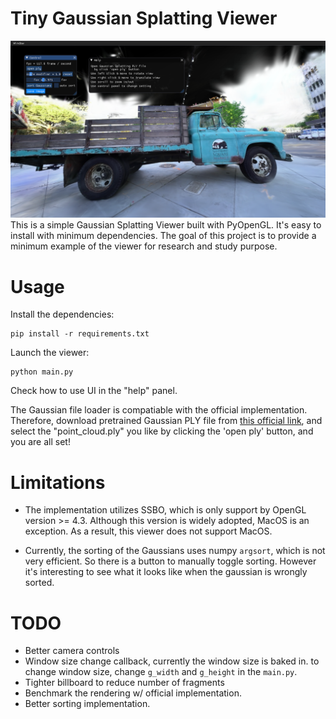 # Tiny Gaussian Splatting Viewer
![UI demo](teaser.png)
This is a simple Gaussian Splatting Viewer built with PyOpenGL. It's easy to install with minimum dependencies. The goal of this project is to provide a minimum example of the viewer for research and study purpose. 


# Usage
Install the dependencies:
```
pip install -r requirements.txt
```

Launch the viewer:
```
python main.py
```

Check how to use UI in the "help" panel.

The Gaussian file loader is compatiable with the official implementation. 
Therefore, download pretrained Gaussian PLY file from [this official link](https://repo-sam.inria.fr/fungraph/3d-gaussian-splatting/datasets/pretrained/models.zip), and select the "point_cloud.ply" you like by clicking the 'open ply' button, and you are all set!


# Limitations
- The implementation utilizes SSBO, which is only support by OpenGL version >= 4.3. Although this version is widely adopted, MacOS is an exception. As a result, this viewer does not support MacOS.

- Currently, the sorting of the Gaussians uses numpy `argsort`, which is not very efficient. So there is a button to manually toggle sorting. However it's interesting to see what it looks like when the gaussian is wrongly sorted.


# TODO
- Better camera controls
- Window size change callback, currently the window size is baked in. to change window size, change `g_width` and `g_height` in the `main.py`.
- Tighter billboard to reduce number of fragments
- Benchmark the rendering w/ official implementation.
- Better sorting implementation.
  
